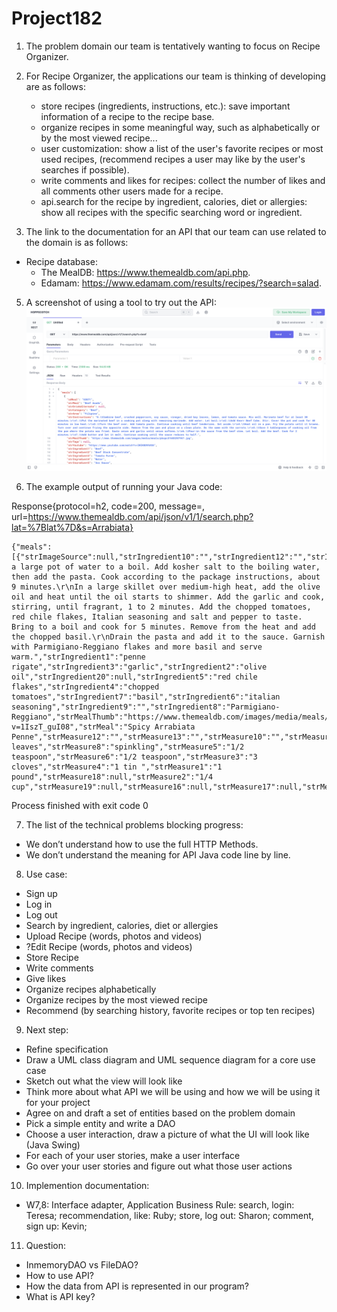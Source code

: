# Project182
1. The problem domain our team is tentatively wanting to focus on Recipe Organizer.

2. For Recipe Organizer, the applications our team is thinking of developing are as follows:
   - store recipes (ingredients, instructions, etc.): save important information of a recipe to the recipe base.
   - organize recipes in some meaningful way, such as alphabetically or by the most viewed recipe...
   - user customization: show a list of the user's favorite recipes or most used recipes, (recommend recipes a user may like by the user's searches if possible).
   - write comments  and likes for recipes: collect the number of likes and all comments other users made for a recipe.
   - api.search for the recipe by ingredient, calories, diet or allergies: show all recipes with the specific searching word or ingredient.

3. The link to the documentation for an API that our team can use related to the domain is as follows:
- Recipe database:
   - The MealDB: https://www.themealdb.com/api.php.
   - Edamam: https://www.edamam.com/results/recipes/?search=salad.

5. A screenshot of using a tool to try out the API:
   ![image](https://github.com/Sharon-zh/Project182/blob/main/screenshot.png?raw=true)

6. The example output of running your Java code:
   
Response{protocol=h2, code=200, message=, url=https://www.themealdb.com/api/json/v1/1/search.php?lat=%7Blat%7D&s=Arrabiata}
```
{"meals":[{"strImageSource":null,"strIngredient10":"","strIngredient12":"","strIngredient11":"","strIngredient14":"","strCategory":"Vegetarian","strIngredient13":"","strIngredient16":null,"strIngredient15":"","strIngredient18":null,"strIngredient17":null,"strArea":"Italian","strCreativeCommonsConfirmed":null,"strIngredient19":null,"strTags":"Pasta,Curry","idMeal":"52771","strInstructions":"Bring a large pot of water to a boil. Add kosher salt to the boiling water, then add the pasta. Cook according to the package instructions, about 9 minutes.\r\nIn a large skillet over medium-high heat, add the olive oil and heat until the oil starts to shimmer. Add the garlic and cook, stirring, until fragrant, 1 to 2 minutes. Add the chopped tomatoes, red chile flakes, Italian seasoning and salt and pepper to taste. Bring to a boil and cook for 5 minutes. Remove from the heat and add the chopped basil.\r\nDrain the pasta and add it to the sauce. Garnish with Parmigiano-Reggiano flakes and more basil and serve warm.","strIngredient1":"penne rigate","strIngredient3":"garlic","strIngredient2":"olive oil","strIngredient20":null,"strIngredient5":"red chile flakes","strIngredient4":"chopped tomatoes","strIngredient7":"basil","strIngredient6":"italian seasoning","strIngredient9":"","strIngredient8":"Parmigiano-Reggiano","strMealThumb":"https://www.themealdb.com/images/media/meals/ustsqw1468250014.jpg","strMeasure20":null,"strYoutube":"https://www.youtube.com/watch?v=1IszT_guI08","strMeal":"Spicy Arrabiata Penne","strMeasure12":"","strMeasure13":"","strMeasure10":"","strMeasure11":"","dateModified":null,"strDrinkAlternate":null,"strSource":null,"strMeasure9":"","strMeasure7":"6 leaves","strMeasure8":"spinkling","strMeasure5":"1/2 teaspoon","strMeasure6":"1/2 teaspoon","strMeasure3":"3 cloves","strMeasure4":"1 tin ","strMeasure1":"1 pound","strMeasure18":null,"strMeasure2":"1/4 cup","strMeasure19":null,"strMeasure16":null,"strMeasure17":null,"strMeasure14":"","strMeasure15":""}]}
```

Process finished with exit code 0


7. The list of the technical problems blocking progress:
- We  don’t understand how to use the full HTTP Methods.
- We don’t understand the meaning for API Java code line by line.

8. Use case:
- Sign up
- Log in
- Log out
- Search by ingredient, calories, diet or allergies
- Upload Recipe (words, photos and videos)
- ?Edit Recipe (words, photos and videos)
- Store Recipe
- Write comments
- Give likes
- Organize recipes alphabetically
- Organize recipes by the most viewed recipe
- Recommend (by searching history, favorite recipes or top ten recipes)
  
9. Next step:
- Refine specification
- Draw a UML class diagram and UML sequence diagram for a core use case
- Sketch out what the view will look like
- Think more about what API we will be using and how we will be using it for your project
- Agree on and draft a set of entities based on the problem domain
- Pick a simple entity and write a DAO
- Choose a user interaction, draw a picture of what the UI will look like (Java Swing)
- For each of your user stories, make a user interface
- Go over your user stories and figure out what those user actions
  
10. Implemention documentation:
- W7,8: Interface adapter, Application Business Rule:
  search, login: Teresa;
  recommendation, like: Ruby;
  store, log out: Sharon;
  comment, sign up: Kevin;
  
11. Question:
  - InmemoryDAO vs FileDAO?
  - How to use API?
  - How the data from API is represented in our program?
  - What is API key?
  
  

